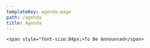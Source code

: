 ```yaml
---
templateKey: agenda-page
path: /agenda
title: Agenda
---
```

`<span style="font-size:84px;>To Be Announced</span>`